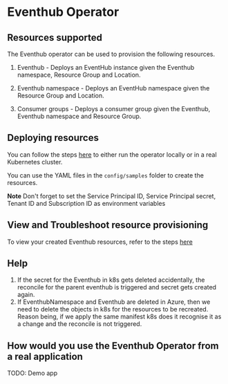 # Eventhub Operator

## Resources supported

The Eventhub operator can be used to provision the following resources.

1. Eventhub - Deploys an EventHub instance given the Eventhub namespace, Resource Group and Location.

2. Eventhub namespace - Deploys an EventHub namespace given the Resource Group and Location.

3. Consumer groups - Deploys a consumer group given the Eventhub, Eventhub namespace and Resource Group.

## Deploying resources

You can follow the steps [here](/docs/development.md) to either run the operator locally or in a real Kubernetes cluster.

You can use the YAML files in the `config/samples` folder to create the resources.

**Note**  Don't forget to set the Service Principal ID, Service Principal secret, Tenant ID and Subscription ID as environment variables

## View and Troubleshoot resource provisioning

To view your created Eventhub resources, refer to the steps [here](viewresources.md)

## Help

1. If the secret for the Eventhub in k8s gets deleted accidentally, the reconcile for the parent eventhub is triggered and secret gets created again.
2. If EventhubNamespace and Eventhub are deleted in Azure, then we need to delete the objects in k8s for the resources to be recreated. Reason being, if we apply the same manifest k8s does it recognise it as a change and the reconcile is not triggered.

## How would you use the Eventhub Operator from a real application

TODO: Demo app
